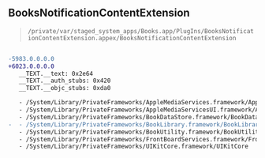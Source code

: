 ## BooksNotificationContentExtension

> `/private/var/staged_system_apps/Books.app/PlugIns/BooksNotificationContentExtension.appex/BooksNotificationContentExtension`

```diff

-5983.0.0.0.0
+6023.0.0.0.0
   __TEXT.__text: 0x2e64
   __TEXT.__auth_stubs: 0x420
   __TEXT.__objc_stubs: 0xda0

   - /System/Library/PrivateFrameworks/AppleMediaServices.framework/AppleMediaServices
   - /System/Library/PrivateFrameworks/AppleMediaServicesUI.framework/AppleMediaServicesUI
   - /System/Library/PrivateFrameworks/BookDataStore.framework/BookDataStore
-  - /System/Library/PrivateFrameworks/BookLibrary.framework/BookLibrary
   - /System/Library/PrivateFrameworks/BookUtility.framework/BookUtility
   - /System/Library/PrivateFrameworks/FrontBoardServices.framework/FrontBoardServices
   - /System/Library/PrivateFrameworks/UIKitCore.framework/UIKitCore

```
